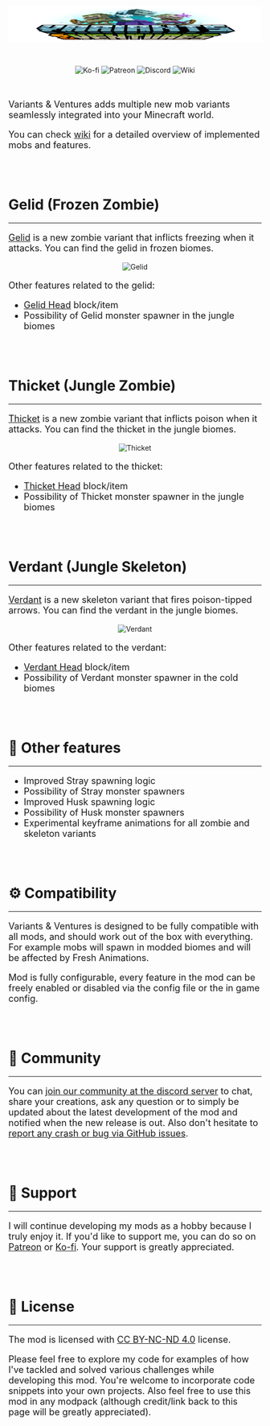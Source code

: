<br>

<p align="center" style="text-align: center;">
	<img title="Variants & Ventures" src="https://raw.githubusercontent.com/Faboslav/variants-and-ventures/master/.github/assets/logo.png" alt="Variants ý Ventures" width="743" height="69">
</p>

<br>

<p align="center" style="text-align: center;">
	<a style="text-decoration: none;" href="https://ko-fi.com/faboslav">
		<img src="https://img.shields.io/static/v1?label=Support me on&message=Ko-fi&color=5b9c51&labelColor=5b9c51&logoColor=ffffff&style=for-the-badge&logo=ko-fi" alt="Ko-fi">
	</a>
	<a style="text-decoration: none;" href="https://www.patreon.com/Faboslav">
		<img src="https://img.shields.io/endpoint.svg?color=5b9c51&label=Support me on&labelColor=5b9c51&logoColor=ffffff&url=https://shieldsio-patreon.vercel.app/api?username=Faboslav&type=patrons&style=for-the-badge" alt="Patreon">
	</a>
	<a style="text-decoration: none;" href="https://discord.gg/QGwFvvMQCn">
		<img src="https://img.shields.io/discord/924964658169913404?style=for-the-badge&logo=discord&logoColor=ffffff&label=Community&labelColor=5b9c51&color=5b9c51" alt="Discord">
	</a>
	<a style="text-decoration: none;" href="https://github.com/Faboslav/variants-and-ventures/wiki">
		<img src="https://img.shields.io/static/v1?label=&message=Wiki&logoColor=ffffff&style=for-the-badge&logo=github&labelColor=5b9c51&color=5b9c51" alt="Wiki">
	</a>
</p>

<br>

<p style="font-size: 18px;">
	Variants & Ventures adds multiple new mob variants seamlessly integrated into your Minecraft world.
</p>

<p style="font-size: 18px;">
	You can check <a title="wiki" href="https://github.com/Faboslav/variants-and-ventures/wiki">wiki</a> for a detailed overview of implemented mobs and features.
</p>

<br>
<br>

<h1>Gelid (Frozen Zombie)</h1>

<hr>

<p style="font-size: 18px;">
	<a href="https://github.com/Faboslav/variants-and-ventures/wiki/Gelid">Gelid</a> is a new zombie variant that inflicts freezing when it attacks. You can find the gelid in frozen biomes.
</p>

<p align="center" style="text-align: center;">
	<a href="https://raw.githubusercontent.com/Faboslav/variants-and-ventures/master/.github/assets/gelid.webp" style="text-decoration: none;">
		<img src="https://raw.githubusercontent.com/Faboslav/variants-and-ventures/master/.github/assets/gelid.webp" alt="Gelid" title="Gelid">
	</a>
</p>

<p style="font-size: 18px;">
	Other features related to the gelid:
</p>
<ul style="font-size: 18px;">
	<li><a href="https://github.com/Faboslav/variants-and-ventures/wiki/Gelid-Head">Gelid Head</a> block/item</li>
	<li>Possibility of Gelid monster spawner in the jungle biomes</li>
</ul>

<br>
<br>	
<h1>Thicket (Jungle Zombie)</h1>

<hr>

<p style="font-size: 18px;">
	<a href="https://github.com/Faboslav/variants-and-ventures/wiki/Thicket">Thicket</a> is a new zombie variant that inflicts poison when it attacks. You can find the thicket in the jungle biomes.
</p>

<p align="center" style="text-align: center;">
	<a href="https://raw.githubusercontent.com/Faboslav/variants-and-ventures/master/.github/assets/thicket.webp" style="text-decoration: none;">
		<img src="https://raw.githubusercontent.com/Faboslav/variants-and-ventures/master/.github/assets/thicket.webp" alt="Thicket" title="Thicket">
	</a>
</p>

<p style="font-size: 18px;">
	Other features related to the thicket:
</p>
<ul style="font-size: 18px;">
	<li><a href="https://github.com/Faboslav/variants-and-ventures/wiki/Thicket-Head">Thicket Head</a> block/item</li>
	<li>Possibility of Thicket monster spawner in the jungle biomes</li>
</ul>

<br>
<br>	

<h1>Verdant (Jungle Skeleton)</h1>

<hr>

<p style="font-size: 18px;">
	<a href="https://github.com/Faboslav/variants-and-ventures/wiki/Verdant">Verdant</a> is a new skeleton variant that fires poison-tipped arrows. You can find the verdant in the jungle biomes.
</p>

<p align="center" style="text-align: center;">
	<a href="https://raw.githubusercontent.com/Faboslav/variants-and-ventures/master/.github/assets/verdant.webp" style="text-decoration: none;">
		<img src="https://raw.githubusercontent.com/Faboslav/variants-and-ventures/master/.github/assets/verdant.webp" alt="Verdant" title="Verdant">
	</a>
</p>

<p style="font-size: 18px;">
	Other features related to the verdant:
</p>
<ul style="font-size: 18px;">
	<li><a href="https://github.com/Faboslav/variants-and-ventures/wiki/Verdant-Head">Verdant Head</a> block/item</li>
	<li>Possibility of Verdant monster spawner in the cold biomes</li>
</ul>

<br>
<br>

<h1>🗿 Other features</h1>

<hr>

<ul style="font-size: 18px;">
	<li>Improved Stray spawning logic</li>
	<li>Possibility of Stray monster spawners</li>
	<li>Improved Husk spawning logic</li>
	<li>Possibility of Husk monster spawners</li>
	<li>Experimental keyframe animations for all zombie and skeleton variants</li>
</ul>

<br>
<br>	

<h1>⚙️ Compatibility</h1>
<hr>

<p style="font-size: 18px;">
	Variants & Ventures is designed to be fully compatible with all mods, and should work out of the box with everything.
	For example mobs will spawn in modded biomes and will be affected by Fresh Animations.
</p>

<p style="font-size: 18px;">
	Mod is fully configurable, every feature in the mod can be freely enabled or disabled via the config file or the in game config.
</p>

<br>
<br>

<h1>💬 Community</h1>
<hr>

<p style="font-size: 18px;">
	You can <a href="https://discord.gg/QGwFvvMQCn">join our community at the discord server</a> to chat, share your creations, ask any question or to simply be updated about the latest development of the mod and notified when the new release is out.
	Also don't hesitate to <a href="https://github.com/Faboslav/variants-and-ventures/issues">report any crash or bug via GitHub issues</a>.
</p>

<br>
<br>

<h1>👋 Support</h1>
<hr>

<p style="font-size: 18px;">
	I will continue developing my mods as a hobby because I truly enjoy it. If you'd like to support me, you can do so on <a href="https://www.patreon.com/Faboslav">Patreon</a> or <a href="https://ko-fi.com/faboslav">Ko-fi</a>. Your support is greatly appreciated.
</p>

<br>
<br>

<h1>📜 License</h1>
<hr>

<p style="font-size: 18px;">
	The mod is licensed with <a href="https://raw.githubusercontent.com/Faboslav/variants-and-ventures/master/LICENSE.txt">CC BY-NC-ND 4.0</a> license.
</p>

<p style="font-size: 18px;">
	Please feel free to explore my code for examples of how I've tackled and solved various challenges while developing this mod. You're welcome to incorporate code snippets into your own projects. Also feel free to use this mod in any modpack (although credit/link back to this page will be greatly appreciated).
</p>